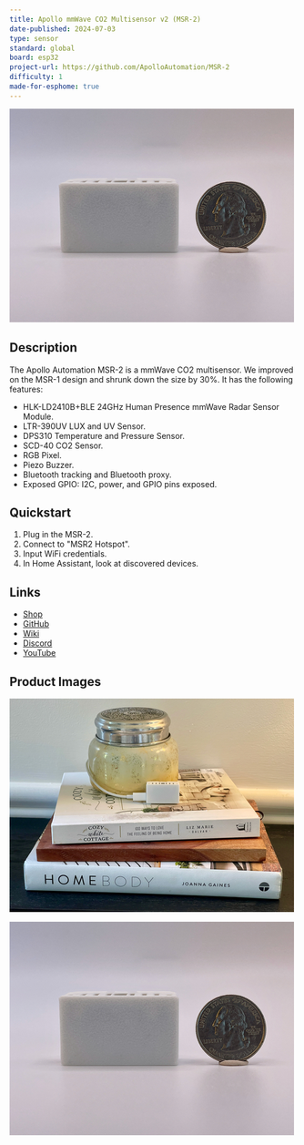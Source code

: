 ```yaml
---
title: Apollo mmWave CO2 Multisensor v2 (MSR-2)
date-published: 2024-07-03
type: sensor
standard: global
board: esp32
project-url: https://github.com/ApolloAutomation/MSR-2
difficulty: 1
made-for-esphome: true
---
```


![Apollo MSR-2](Apollo-MSR-2.jpeg "Apollo MSR-2")

## Description

The Apollo Automation MSR-2 is a mmWave CO2 multisensor. We improved on the MSR-1 design and shrunk down the size by 30%. It has the following features:

- HLK-LD2410B+BLE 24GHz Human Presence mmWave Radar Sensor Module.
- LTR-390UV LUX and UV Sensor.
- DPS310 Temperature and Pressure Sensor.
- SCD-40 CO2 Sensor.
- RGB Pixel.
- Piezo Buzzer.
- Bluetooth tracking and Bluetooth proxy.
- Exposed GPIO: I2C, power, and GPIO pins exposed.

## Quickstart

1. Plug in the MSR-2.
2. Connect to "MSR2 Hotspot".
3. Input WiFi credentials.
4. In Home Assistant, look at discovered devices.

## Links

- [Shop](https://apolloautomation.com/products/msr-2)
- [GitHub](https://github.com/ApolloAutomation/MSR-2)
- [Wiki](https://wiki.apolloautomation.com/)
- [Discord](https://discord.gg/mMNgQPyF94)
- [YouTube](https://www.youtube.com/@ApolloAutomation)

## Product Images

![Apollo MSR-2](Apollo-MSR-2-2.jpeg "Apollo MSR-2")

![Apollo MSR-2 Size](Apollo-MSR-2.jpeg "Apollo MSR-2 Size")
